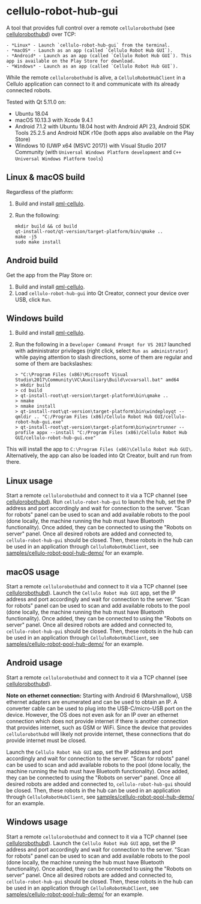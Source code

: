 cellulo-robot-hub-gui
=====================

A tool that provides full control over a remote `cellulorobothubd` (see [cellulorobothubd](../cellulorobothubd/)) over
TCP:

    - *Linux* - Launch `cellulo-robot-hub-gui` from the terminal.
    - *macOS* - Launch as an app (called `Cellulo Robot Hub GUI`).
    - *Android* - Launch as an app (called `Cellulo Robot Hub GUI`). This app is available on the Play Store for download.
    - *Windows* - Launch as an app (called `Cellulo Robot Hub GUI`).

While the remote `cellulorobothubd` is alive, a `CelluloRobotHubClient` in a Cellulo application can connect to it and
communicate with its already connected robots.

Tested with Qt 5.11.0 on:

  - Ubuntu 18.04
  - macOS 10.13.3 with Xcode 9.4.1
  - Android 7.1.2 with Ubuntu 18.04 host with Android API 23, Android SDK Tools 25.2.5 and Android NDK r10e (both apps also available on the Play Store)
  - Windows 10 (UWP x64 (MSVC 2017)) with Visual Studio 2017 Community (with `Universal Windows Platform development` and `C++ Universal Windows Platform tools`)

Linux & macOS build
-------------------

Regardless of the platform:

1. Build and install [qml-cellulo](../../).
1. Run the following:

    ```
    mkdir build && cd build
    qt-install-root/qt-version/target-platform/bin/qmake ..
    make -j5
    sudo make install
    ```

Android build
-------------

Get the app from the Play Store or:

1. Build and install [qml-cellulo](../../).
1. Load `cellulo-robot-hub-gui` into Qt Creator, connect your device over USB, click `Run`.

Windows build
-------------

1. Build and install [qml-cellulo](../../).
1. Run the following in a `Developer Command Prompt for VS 2017` launched with administrator privileges (right click, select `Run as administrator`) while paying attention to slash directions, some of them are regular and some of them are backslashes:

    ```
	> "C:\Program Files (x86)\Microsoft Visual Studio\2017\Community\VC\Auxiliary\Build\vcvarsall.bat" amd64
	> mkdir build
	> cd build
	> qt-install-root\qt-version\target-platform\bin\qmake ..
    > nmake
	> nmake install
    > qt-install-root\qt-version\target-platform\bin\windeployqt --qmldir .. "C:/Program Files (x86)/Cellulo Robot Hub GUI/cellulo-robot-hub-gui.exe"
    > qt-install-root\qt-version\target-platform\bin\winrtrunner --profile appx --install "C:/Program Files (x86)/Cellulo Robot Hub GUI/cellulo-robot-hub-gui.exe"
    ```

This will install the app to `C:\Program Files (x86)\Cellulo Robot Hub GUI\`. Alternatively, the app can also be loaded into Qt Creator, built and run from there.

Linux usage
-----------

Start a remote `cellulorobothubd` and connect to it via a TCP channel (see [cellulorobothubd](../cellulorobothubd/)).
Run `cellulo-robot-hub-gui` to launch the hub, set the IP address and port accordingly and wait for connection to the
server. "Scan for robots" panel can be used to scan and add available robots to the pool (done locally, the machine
running the hub must have Bluetooth functionality). Once added, they can be connected to using the "Robots on server"
panel. Once all desired robots are added and connected to, `cellulo-robot-hub-gui` should be closed. Then, these robots
in the hub can be used in an application through `CelluloRobotHubClient`, see
[samples/cellulo-robot-pool-hub-demo/](../../samples/cellulo-robot-pool-hub-demo/) for an example.

macOS usage
-----------

Start a remote `cellulorobothubd` and connect to it via a TCP channel (see [cellulorobothubd](../cellulorobothubd/)).
Launch the `Cellulo Robot Hub GUI` app, set the IP address and port accordingly and wait for connection to the server.
"Scan for robots" panel can be used to scan and add available robots to the pool (done locally, the machine
running the hub must have Bluetooth functionality). Once added, they can be connected to using the "Robots on server"
panel. Once all desired robots are added and connected to, `cellulo-robot-hub-gui` should be closed. Then, these robots
in the hub can be used in an application through `CelluloRobotHubClient`, see
[samples/cellulo-robot-pool-hub-demo/](../../samples/cellulo-robot-pool-hub-demo/) for an example.

Android usage
-------------

Start a remote `cellulorobothubd` and connect to it via a TCP channel (see [cellulorobothubd](../cellulorobothubd/)).

**Note on ethernet connection:** Starting with Android 6 (Marshmallow), USB ethernet adapters are enumerated and can be
used to obtain an IP. A converter cable can be used to plug into the USB-C/micro-USB port on the device. However, the
OS does not even ask for an IP over an ethernet connection which does not provide internet if there is another
connection that provides internet, such as GSM or WiFi. Since the device that provides `cellulorobothubd` will likely
not provide internet, these connections that do provide internet must be closed.

Launch the `Cellulo Robot Hub GUI` app, set the IP address and port accordingly and wait for connection to the server.
"Scan for robots" panel can be used to scan and add available robots to the pool (done locally, the machine
running the hub must have Bluetooth functionality). Once added, they can be connected to using the "Robots on server"
panel. Once all desired robots are added and connected to, `cellulo-robot-hub-gui` should be closed. Then, these robots
in the hub can be used in an application through `CelluloRobotHubClient`, see
[samples/cellulo-robot-pool-hub-demo/](../../samples/cellulo-robot-pool-hub-demo/) for an example.

Windows usage
-------------

Start a remote `cellulorobothubd` and connect to it via a TCP channel (see [cellulorobothubd](../cellulorobothubd/)).
Launch the `Cellulo Robot Hub GUI` app, set the IP address and port accordingly and wait for connection to the server.
"Scan for robots" panel can be used to scan and add available robots to the pool (done locally, the machine
running the hub must have Bluetooth functionality). Once added, they can be connected to using the "Robots on server"
panel. Once all desired robots are added and connected to, `cellulo-robot-hub-gui` should be closed. Then, these robots
in the hub can be used in an application through `CelluloRobotHubClient`, see
[samples/cellulo-robot-pool-hub-demo/](../../samples/cellulo-robot-pool-hub-demo/) for an example.
